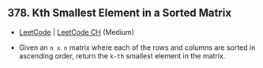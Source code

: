 ## 378. Kth Smallest Element in a Sorted Matrix

-  [LeetCode](https://leetcode.com/problems/kth-smallest-element-in-a-sorted-matrix/) | [LeetCode CH](https://leetcode.cn/problems/kth-smallest-element-in-a-sorted-matrix/) (Medium)

-   Given an `n x n` matrix where each of the rows and columns are sorted in ascending order, return the `k-th` smallest element in the matrix.
